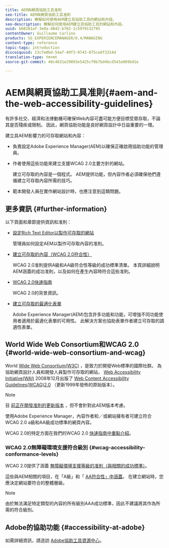 ```yaml
---
title: AEM與網頁協助工具准則
seo-title: AEM與網頁協助工具准則
description: 瞭解如何使用AEM建立具協助工具的網站和內容。
seo-description: 瞭解如何使用AEM建立具協助工具的網站和內容。
uuid: b68281af-3e8a-4842-b762-1c59f9132795
contentOwner: Guillaume Carlino
products: SG_EXPERIENCEMANAGER/6.4/MANAGING
content-type: reference
topic-tags: introduction
discoiquuid: 13c7e0bd-54af-49f3-9743-075ce6f3314d
translation-type: tm+mt
source-git-commit: 40c4631e29093e5425cf0b7bd4bcd543a969bd1e

---
```



# AEM與網頁協助工具准則{#aem-and-the-web-accessibility-guidelines}

有許多社交、經濟和法律動機可確保Web內容可盡可能方便目標受眾存取，不論其是否殘疾或限制。 因此，網頁協助功能是良好網頁設計中日益重要的一環。

建立具AEM影響力的可存取網站和內容：

* 負責設定Adobe Experience Manager(AEM)以確保正確啟用協助功能的管理員。
* 作者使用這些功能來建立支援WCAG 2.0主要方針的網站。

   建立可存取的內容是一個程式。 AEM提供功能，但內容作者必須確保他們遵循建立可存取內容所需的技巧。

* 範本開發人員在實作網站設計時，也應注意到這類問題。

## 更多資訊 {#further-information}

以下頁面和章節提供資訊和准則：

* [設定Rich Text Editor以製作可存取的網站](/help/sites-administering/rte-accessible-content.md)

   管理員如何設定AEM以製作可存取內容的准則。

* [建立可存取的內容（WCAG 2.0符合性）](/help/sites-authoring/creating-accessible-content.md)

   WCAG 2.0准則提供A級和AA級符合性等級的成功標準清單。 本頁詳細說明AEM涵蓋的成功准則，以及如何在產生內容時符合這些准則。

* [WCAG 2.0快速指南](/help/managing/qg-wcag.md)

   WCAG 2.0的背景資訊。

* [建立可存取的最適化表單](/help/forms/using/creating-accessible-adaptive-forms.md)

   Adobe Experience Manager(AEM)包含許多功能和功能，可增強不同功能使用者適用於最適化表單的可用性。 此解決方案也協助表單作者建立可存取的調適性表單。

## World Wide Web Consortium和WCAG 2.0 {#world-wide-web-consortium-and-wcag}

World [Wide Web Consortium(W3C)](https://www.w3.org/) ，是致力於開發Web標準的國際社群。 為協助網頁設計人員和開發人員製作可存取的網站， [Web Accessibility Initiative(WAI)](https://www.w3.org/WAI/) 2008年12月出版了 [Web Content Accessibility Guidelines(WCAG)2.0](https://www.w3.org/TR/WCAG20/) （更新1999年發佈的原始版本）。

>[!NOTE]
>
>目 [前正在開發准則的更新版本](https://www.w3.org/TR/WCAG21/) ，但不會針對此AEM版本考慮。

使用Adobe Experience Manager，內容作者和／或網站擁有者可建立符合WCAG 2.0 a級和AA級成功標準的網頁內容。

WCAG 2.0的特定方面在我們的WCAG 2.0 [快速指南中重點介紹](/help/managing/qg-wcag.md)。

### WCAG 2.0無障礙環境支援符合級別 {#wcag-accessibility-conformance-levels}

WCAG 2.0提供了涵蓋 [無障礙環境支援等級的准則（與相關的成功標準）](https://www.w3.org/TR/UNDERSTANDING-WCAG20/conformance.html)。

這些與AEM相關的項目，在「A級」和「 [AA符合性」中涵蓋](/help/sites-authoring/creating-accessible-content.md)。 在建立網站時，您應決定網站要符合的整體層級。

>[!NOTE]
>
>由於無法滿足特定類型的內容的所有級別AAA成功標準，因此不建議將其作為所需的符合級別。

## Adobe的協助功能 {#accessibility-at-adobe}

如需詳細資訊，請造訪 [Adobe協助工具資源中心](https://www.adobe.com/accessibility/)。
